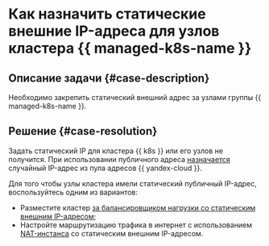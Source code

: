 # Как назначить статические внешние IP-адреса для узлов кластера {{ managed-k8s-name }}


## Описание задачи {#case-description}

Необходимо закрепить статический внешний адрес за узлами группы {{ managed-k8s-name }}.

## Решение {#case-resolution}

Задать статический IP для кластера {{ k8s }} или его узлов не получится. При использовании публичного адреса [назначается](../../../managed-kubernetes/operations/kubernetes-cluster/kubernetes-cluster-create.md#kubernetes-cluster-create) случайный IP-адрес из пула адресов {{ yandex-cloud }}.

Для того чтобы узлы кластера имели статический публичный IP-адрес, воспользуйтесь одним из вариантов:

* Разместите кластер [за балансировщиком нагрузки со статическим внешним IP-адресом](../../../managed-kubernetes/operations/create-load-balancer.md);
* Настройте маршрутизацию трафика в интернет с использованием [NAT-инстанса](../../../tutorials/routing/nat-instance.md) со статическим внешним IP-адресом.
